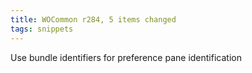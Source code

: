 ```yaml
---
title: WOCommon r284, 5 items changed
tags: snippets
---
```


Use bundle identifiers for preference pane identification

